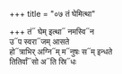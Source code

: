+++
title = "०७ तं घेमित्था"

+++
तं᳓ घेम् इत्था᳓ नमस्वि᳓न  
उ᳓प स्वरा᳓जम् आसते  
हो᳓त्राभिर् अग्नि᳓म् म᳓नुषः स᳓म् इन्धते  
तितिर्वां᳓सो अ᳓ति स्रि᳓धः